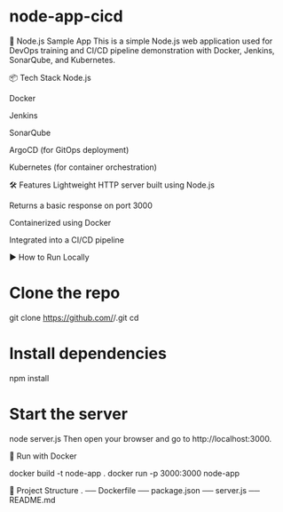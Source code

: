 # node-app-cicd

🚀 Node.js Sample App
This is a simple Node.js web application used for DevOps training and CI/CD pipeline demonstration with Docker, Jenkins, SonarQube, and Kubernetes.

📦 Tech Stack
Node.js

Docker

Jenkins

SonarQube

ArgoCD (for GitOps deployment)

Kubernetes (for container orchestration)

🛠️ Features
Lightweight HTTP server built using Node.js

Returns a basic response on port 3000

Containerized using Docker

Integrated into a CI/CD pipeline

▶️ How to Run Locally

# Clone the repo
git clone https://github.com/<your-username>/<your-repo-name>.git
cd <your-repo-name>

# Install dependencies
npm install

# Start the server
node server.js
Then open your browser and go to http://localhost:3000.



🐳 Run with Docker

docker build -t node-app .
docker run -p 3000:3000 node-app



📂 Project Structure
.
── Dockerfile
── package.json
── server.js
── README.md
